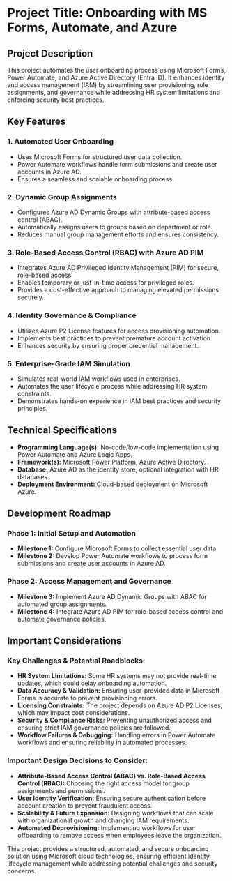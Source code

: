 # **Project Title:** Onboarding with MS Forms, Automate, and Azure  

## **Project Description**  
This project automates the user onboarding process using Microsoft Forms, Power Automate, and Azure Active Directory (Entra ID). It enhances identity and access management (IAM) by streamlining user provisioning, role assignments, and governance while addressing HR system limitations and enforcing security best practices.  

## **Key Features**  

### **1. Automated User Onboarding**  
- Uses Microsoft Forms for structured user data collection.  
- Power Automate workflows handle form submissions and create user accounts in Azure AD.  
- Ensures a seamless and scalable onboarding process.  

### **2. Dynamic Group Assignments**  
- Configures Azure AD Dynamic Groups with attribute-based access control (ABAC).  
- Automatically assigns users to groups based on department or role.  
- Reduces manual group management efforts and ensures consistency.  

### **3. Role-Based Access Control (RBAC) with Azure AD PIM**  
- Integrates Azure AD Privileged Identity Management (PIM) for secure, role-based access.  
- Enables temporary or just-in-time access for privileged roles.  
- Provides a cost-effective approach to managing elevated permissions securely.  

### **4. Identity Governance & Compliance**  
- Utilizes Azure P2 License features for access provisioning automation.  
- Implements best practices to prevent premature account activation.  
- Enhances security by ensuring proper credential management.  

### **5. Enterprise-Grade IAM Simulation**  
- Simulates real-world IAM workflows used in enterprises.  
- Automates the user lifecycle process while addressing HR system constraints.  
- Demonstrates hands-on experience in IAM best practices and security principles.  

## **Technical Specifications**  

- **Programming Language(s):** No-code/low-code implementation using Power Automate and Azure Logic Apps.  
- **Framework(s):** Microsoft Power Platform, Azure Active Directory.  
- **Database:** Azure AD as the identity store; optional integration with HR databases.  
- **Deployment Environment:** Cloud-based deployment on Microsoft Azure.  

## **Development Roadmap**  

### **Phase 1: Initial Setup and Automation**  
- **Milestone 1:** Configure Microsoft Forms to collect essential user data.  
- **Milestone 2:** Develop Power Automate workflows to process form submissions and create user accounts in Azure AD.  

### **Phase 2: Access Management and Governance**  
- **Milestone 3:** Implement Azure AD Dynamic Groups with ABAC for automated group assignments.  
- **Milestone 4:** Integrate Azure AD PIM for role-based access control and automate governance policies.  

## **Important Considerations**  

### **Key Challenges & Potential Roadblocks:**  
- **HR System Limitations:** Some HR systems may not provide real-time updates, which could delay onboarding automation.  
- **Data Accuracy & Validation:** Ensuring user-provided data in Microsoft Forms is accurate to prevent provisioning errors.  
- **Licensing Constraints:** The project depends on Azure AD P2 Licenses, which may impact cost considerations.  
- **Security & Compliance Risks:** Preventing unauthorized access and ensuring strict IAM governance policies are followed.  
- **Workflow Failures & Debugging:** Handling errors in Power Automate workflows and ensuring reliability in automated processes.  

### **Important Design Decisions to Consider:**  
- **Attribute-Based Access Control (ABAC) vs. Role-Based Access Control (RBAC):** Choosing the right access model for group assignments and permissions.  
- **User Identity Verification:** Ensuring secure authentication before account creation to prevent fraudulent access.  
- **Scalability & Future Expansion:** Designing workflows that can scale with organizational growth and changing IAM requirements.  
- **Automated Deprovisioning:** Implementing workflows for user offboarding to remove access when employees leave the organization.  

This project provides a structured, automated, and secure onboarding solution using Microsoft cloud technologies, ensuring efficient identity lifecycle management while addressing potential challenges and security concerns.
